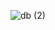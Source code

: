 ![db (2)](https://user-images.githubusercontent.com/64392550/119918900-7ccf7300-bf93-11eb-9d50-e1b72c048d3c.jpeg)
